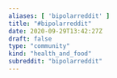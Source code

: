 ```yaml
---
aliases: [ 'bipolarreddit' ]
title: "#bipolarreddit"
date: 2020-09-29T13:42:27Z
draft: false
type: "community"
kind: "health_and_food"
subreddit: "bipolarreddit"
---
```

